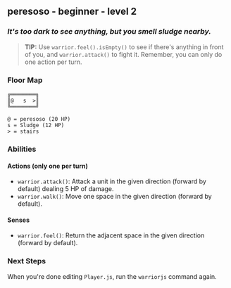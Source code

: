 ## peresoso - beginner - level 2

### _It's too dark to see anything, but you smell sludge nearby._

> **TIP:** Use `warrior.feel().isEmpty()` to see if there's anything in front of
> you, and `warrior.attack()` to fight it. Remember, you can only do one action
> per turn.

### Floor Map

```
╔════════╗
║@   s  >║
╚════════╝

@ = peresoso (20 HP)
s = Sludge (12 HP)
> = stairs
```

### Abilities

#### Actions (only one per turn)

* `warrior.attack()`: Attack a unit in the given direction (forward by default)
  dealing 5 HP of damage.
* `warrior.walk()`: Move one space in the given direction (forward by default).

#### Senses

* `warrior.feel()`: Return the adjacent space in the given direction (forward by
  default).

### Next Steps

When you're done editing `Player.js`, run the `warriorjs` command again.
